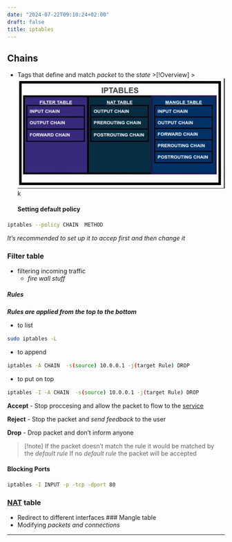 ```yaml
---
date: "2024-07-22T09:10:24+02:00"
draft: false
title: iptables
---
```


## Chains

-   Tags that define and match *packet* to the
    *state* >\[!Overview\] >![Pasted_image_20240511164722.png](/static/Pasted_image_20240511164722.png)k
    #### Setting default policy

``` bash
iptables --policy CHAIN  METHOD
```

*It’s recommended to set up it to accep first and then change it*

### Filter table

-   filtering incoming traffic
    -   *fire wall stuff*

##### Rules

***Rules are applied from the top to the bottom***

-   to list

``` bash
sudo iptables -L
```

-   to append

``` bash
iptables -A CHAIN  -s(source) 10.0.0.1 -j(target Rule) DROP
```

-   to put on top

``` bash
iptables -I -A CHAIN  -s(source) 10.0.0.1 -j(target Rule) DROP
```

**Accept** - Stop proccesing and allow the packet to flow to the
[service](/Linux/service)

**Reject** - Stop the packet and *send feedback* to the user

**Drop** - Drop packet and don’t inform anyone

> \[!note\] If the packet doesn’t match the rule it would be matched by
> the *default rule* If no *default rule* the packet will be accepted

#### Blocking Ports

``` bash
iptables -I INPUT -p -tcp -dport 80
```

### [NAT](/Network/basic_network_connections/NAT) table

-   Redirect to different interfaces ### Mangle table
-   Modifying *packets and connections*

------------------------------------------------------------------------
